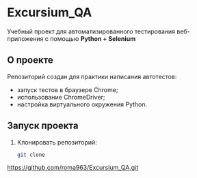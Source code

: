 # Excursium_QA

Учебный проект для автоматизированного тестирования веб-приложения с помощью **Python + Selenium**

## О проекте
Репозиторий создан для практики написания автотестов:
- запуск тестов в браузере Chrome;
- использование ChromeDriver;
- настройка виртуального окружения Python.

## Запуск проекта
1. Клонировать репозиторий:
   ```bash
   git clone
https://github.com/roma963/Excursium_QA.git
